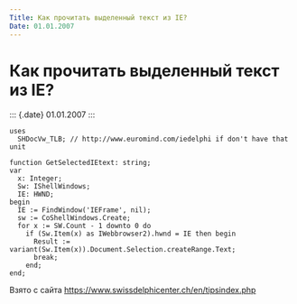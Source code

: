 ```yaml
---
Title: Как прочитать выделенный текст из IE?
Date: 01.01.2007
---
```



Как прочитать выделенный текст из IE?
=====================================

::: {.date}
01.01.2007
:::

    uses
      SHDocVw_TLB; // http://www.euromind.com/iedelphi if don't have that unit
     
    function GetSelectedIEtext: string;
    var
      x: Integer;
      Sw: IShellWindows;
      IE: HWND;
    begin
      IE := FindWindow('IEFrame', nil);
      sw := CoShellWindows.Create;
      for x := SW.Count - 1 downto 0 do
        if (Sw.Item(x) as IWebbrowser2).hwnd = IE then begin
          Result := variant(Sw.Item(x)).Document.Selection.createRange.Text;
          break;
        end;
    end;

Взято с сайта <https://www.swissdelphicenter.ch/en/tipsindex.php>
